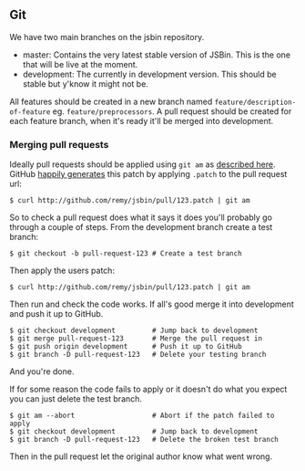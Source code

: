 Git
---

We have two main branches on the jsbin repository.

- master: Contains the very latest stable version of JSBin. This is the one
  that will be live at the moment.
- development: The currently in development version. This should be stable
  but y'know it might not be.

All features should be created in a new branch named
`feature/description-of-feature` eg. `feature/preprocessors`. A pull request
should be created for each feature branch, when it's ready it'll be merged into
development.

### Merging pull requests

Ideally pull requests should be applied using `git am` as [described
here][#am]. GitHub [happily generates][#ex] this patch by applying `.patch`
to the pull request url:

    $ curl http://github.com/remy/jsbin/pull/123.patch | git am

So to check a pull request does what it says it does you'll probably go
through a couple of steps. From the development branch create a test branch:

    $ git checkout -b pull-request-123 # Create a test branch

Then apply the users patch:

    $ curl http://github.com/remy/jsbin/pull/123.patch | git am

Then run and check the code works. If all's good merge it into development
and push it up to GitHub.

    $ git checkout development         # Jump back to development
    $ git merge pull-request-123       # Merge the pull request in
    $ git push origin development      # Push it up to GitHub
    $ git branch -D pull-request-123   # Delete your testing branch

And you're done.

If for some reason the code fails to apply or it doesn't do what you expect
you can just delete the test branch.

    $ git am --abort                   # Abort if the patch failed to apply
    $ git checkout development         # Jump back to development
    $ git branch -D pull-request-123   # Delete the broken test branch

Then in the pull request let the original author know what went wrong.

[#am]: http://git-scm.com/book/ch5-3.html#Applying-Patches-from-E-mail
[#ex]: https://github.com/remy/jsbin/pull/190.patch
